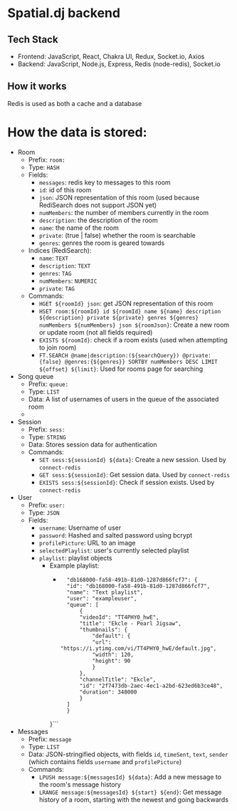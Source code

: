 # Spatial.dj backend

## Tech Stack
- Frontend: JavaScript, React, Chakra UI, Redux, Socket.io, Axios
- Backend: JavaScript, Node.js, Express, Redis (node-redis), Socket.io

## How it works
Redis is used as both a cache and a database

# How the data is stored:
- Room
  - Prefix: `room:`
  - Type: `HASH`
  - Fields:
    - `messages`: redis key to messages to this room
    - `id`: id of this room
    - `json`: JSON representation of this room (used because RediSearch does not support JSON yet)
    - `numMembers`: the number of members currently in the room
    - `description`: the description of the room
    - `name`: the name of the room
    - `private`: (true | false) whether the room is searchable
    - `genres`: genres the room is geared towards
  - Indices (RediSearch):
    - `name`: `TEXT`
    - `description`: `TEXT`
    - `genres`: `TAG`
    - `numMembers`: `NUMERIC`
    - `private`: `TAG`
  - Commands:
    - `HGET ${roomId} json`: get JSON representation of this room
    - `HSET room:${roomId} id ${roomId} name ${name} description ${description} private ${private} genres ${genres} numMembers ${numMembers} json ${roomJson}`: Create a new room or update room (not all fields required)
    - `EXISTS ${roomId}`: check if a room exists (used when attempting to join room)
    - `FT.SEARCH @name|description:(${searchQuery}) @private:{false} @genres:{${genres}} SORTBY numMembers DESC LIMIT ${offset} ${limit}`: Used for rooms page for searching
- Song queue
  - Prefix: `queue:`
  - Type: `LIST`
  - Data: A list of usernames of users in the queue of the associated room
  - 
- Session
  - Prefix: `sess:`
  - Type: `STRING`
  - Data: Stores session data for authentication
  - Commands:
    - `SET sess:${sessionId} ${data}`: Create a new session. Used by `connect-redis`
    - `GET sess:${sessionId}`: Get session data. Used by `connect-redis`
    - `EXISTS sess:${sessionId}`: Check if session exists. Used by `connect-redis`
- User
  - Prefix: `user:`
  - Type: `JSON`
  - Fields:
    - `username`: Username of user
    - `password`: Hashed and salted password using bcrypt
    - `profilePicture`: URL to an image
    - `selectedPlaylist`: user's currently selected playlist
    - `playlist`: playlist objects
      - Example playlist:
        - ```{
            "db168000-fa58-491b-81d0-1287d866fcf7": {
            "id": "db168000-fa58-491b-81d0-1287d866fcf7",
            "name": "Text playlist",
            "user": "exampleuser",
            "queue": [
                {
                "videoId": "TT4PHY0_hwE",
                "title": "Ekcle - Pearl Jigsaw",
                "thumbnails": {
                    "default": {
                    "url": "https://i.ytimg.com/vi/TT4PHY0_hwE/default.jpg",
                    "width": 120,
                    "height": 90
                    }
                },
                "channelTitle": "Ekcle",
                "id": "2f7473db-2aec-4ec1-a2bd-623ed6b3ce48",
                "duration": 348000
                }
            ]
            }
        }```
- Messages
  - Prefix: `message`
  - Type: `LIST`
  - Data: JSON-stringified objects, with fields `id`, `timeSent`, `text`, `sender` (which contains fields `username` and `profilePicture`)
  - Commands:
    - `LPUSH message:${messagesId} ${data}`: Add a new message to the room's message history
    - `LRANGE message:${messagesId} ${start} ${end}`: Get message history of a room, starting with the newest and going backwards